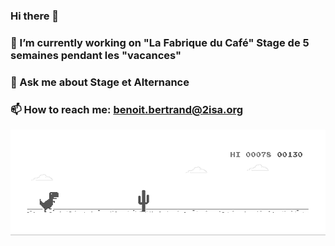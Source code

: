 ### Hi there 👋
### 🔭 I’m currently working on "La Fabrique du Café" Stage de 5 semaines pendant les "vacances"
### 💬 Ask me about Stage et Alternance
### 📫 How to reach me: benoit.bertrand@2isa.org 
![image](https://github.com/Boutanche/Boutanche/blob/master/dino.gif)
<!--
**Boutanche/Boutanche** is a ✨ _special_ ✨ repository because its `README.md` (this file) appears on your GitHub profile.

Here are some ideas to get you started:

- 🔭 I’m currently working on "La Fabrique du Café" Stage de 5 semaines pendant les "vacances"
- 🌱 I’m currently learning Php/Ajax/Python
- 👯 I’m looking to collaborate on ...
- 🤔 I’m looking for help with ...
- 💬 Ask me about Stage et Alternance
- 📫 How to reach me: benoit@bbinformatique.fr
- 😄 Pronouns: ...
- ⚡ Fun fact: ...
-->
